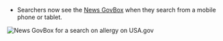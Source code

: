 * Searchers now see the [News GovBox](/manual/rss.html) when they search from a mobile phone or tablet.

![News GovBox for a search on allergy on USA.gov](https://9fddeb862c037f6d2190-f1564c64756a8cfee25b6b19953b1d23.ssl.cf2.rackcdn.com/feature-2014-04-01-news-govbox.png "News GovBox for a search on allergy on USA.gov")